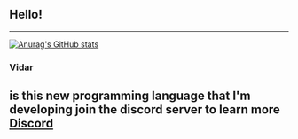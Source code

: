 ## Hello!
-------------------------------------
[![Anurag's GitHub stats](https://github-readme-stats.vercel.app/api?username=Noreen-py)](https://github.com/anuraghazra/github-readme-stats)

### Vidar
is this new programming language that I'm developing
join the discord server to learn more
[Discord](https://discord.gg/3zJEWCSQ5Y)
-------------------------------------
